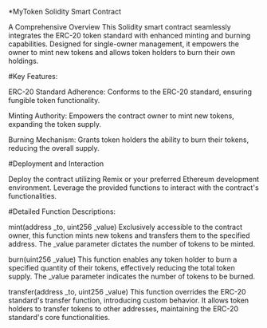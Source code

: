 *MyToken Solidity Smart Contract

A Comprehensive Overview
This Solidity smart contract seamlessly integrates the ERC-20 token standard with enhanced minting and burning capabilities. Designed for single-owner management, it empowers the owner to mint new tokens and allows token holders to burn their own holdings.

#Key Features:

ERC-20 Standard Adherence: Conforms to the ERC-20 standard, ensuring fungible token functionality.

Minting Authority: Empowers the contract owner to mint new tokens, expanding the token supply.

Burning Mechanism: Grants token holders the ability to burn their tokens, reducing the overall supply.

#Deployment and Interaction

Deploy the contract utilizing Remix or your preferred Ethereum development environment.
Leverage the provided functions to interact with the contract's functionalities.

#Detailed Function Descriptions:

mint(address _to, uint256 _value)
Exclusively accessible to the contract owner, this function mints new tokens and transfers them to the specified address. The _value parameter dictates the number of tokens to be minted.

burn(uint256 _value)
This function enables any token holder to burn a specified quantity of their tokens, effectively reducing the total token supply. The _value parameter indicates the number of tokens to be burned.

transfer(address _to, uint256 _value)
This function overrides the ERC-20 standard's transfer function, introducing custom behavior. It allows token holders to transfer tokens to other addresses, maintaining the ERC-20 standard's core functionalities.
